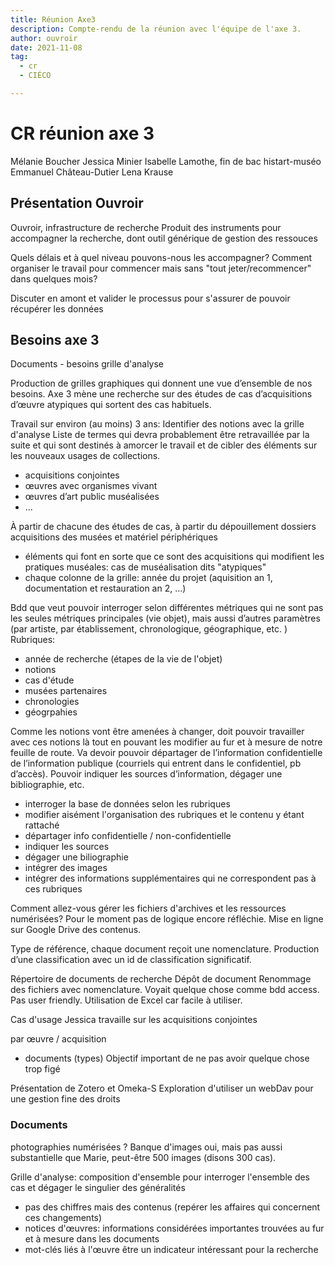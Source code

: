 ```yaml
---
title: Réunion Axe3
description: Compte-rendu de la réunion avec l'équipe de l'axe 3.
author: ouvroir
date: 2021-11-08
tag: 
  - cr
  - CIÉCO

---
```


# CR réunion axe 3

Mélanie Boucher
Jessica Minier
Isabelle Lamothe, fin de bac histart-muséo
Emmanuel Château-Dutier
Lena Krause

## Présentation Ouvroir
Ouvroir, infrastructure de recherche
Produit des instruments pour accompagner la recherche, dont outil générique de gestion des ressouces

Quels délais et à quel niveau pouvons-nous les accompagner? Comment organiser le travail pour commencer mais sans "tout jeter/recommencer" dans quelques mois? 

Discuter en amont et valider le processus pour s'assurer de pouvoir récupérer les données


## Besoins axe 3
Documents - besoins grille d'analyse

Production de grilles graphiques qui donnent une vue d’ensemble de nos besoins. Axe 3 mène une recherche sur des études de cas d’acquisitions d’œuvre atypiques qui sortent des cas habituels.

Travail sur environ (au moins) 3 ans: Identifier des notions avec la grille d'analyse
Liste de termes qui devra probablement être retravaillée par la suite et qui sont destinés à amorcer le travail et de cibler des éléments sur les nouveaux usages de collections.
- acquisitions conjointes
- œuvres avec organismes vivant
- œuvres d’art public muséalisées
- ...

À partir de chacune des études de cas, à partir du dépouillement dossiers acquisitions des musées et matériel périphériques
- éléments qui font en sorte que ce sont des acquisitions qui modifient les pratiques muséales: cas de muséalisation dits "atypiques"
- chaque colonne de la grille: année du projet (aquisition an 1, documentation et restauration an 2, ...)

Bdd que veut pouvoir interroger selon différentes métriques qui ne sont pas les seules métriques principales (vie objet), mais aussi d’autres paramètres (par artiste, par établissement, chronologique, géographique, etc. )
Rubriques:
- année de recherche (étapes de la vie de l'objet)
- notions
- cas d'étude
- musées partenaires
- chronologies
- géogrpahies

Comme les notions vont être amenées à changer, doit pouvoir travailler avec ces notions là tout en pouvant les modifier au fur et à mesure de notre feuille de route. Va devoir pouvoir départager de l’information confidentielle de l’information publique (courriels qui entrent dans le confidentiel, pb d’accès). Pouvoir indiquer les sources d’information, dégager une bibliographie, etc.

- interroger la base de données selon les rubriques
- modifier aisément l'organisation des rubriques et le contenu y étant rattaché
- départager info confidentielle / non-confidentielle
- indiquer les sources
- dégager une biliographie
- intégrer des images
- intégrer des informations supplémentaires qui ne correspondent pas à ces rubriques

Comment allez-vous gérer les fichiers d'archives et les ressources numérisées? 
Pour le moment pas de logique encore réfléchie. Mise en ligne sur Google Drive des contenus.

Type de référence, chaque document reçoit une nomenclature. Production d’une classification avec un id de classification significatif.

Répertoire de documents de recherche
Dépôt de document 
Renommage des fichiers avec nomenclature.
Voyait quelque chose comme bdd access. Pas user friendly. Utilisation de Excel car facile à utiliser.


Cas d'usage
Jessica travaille sur les acquisitions conjointes

par œuvre / acquisition
- documents (types)
Objectif important de ne pas avoir quelque chose trop figé


Présentation de Zotero et Omeka-S
Exploration d'utiliser un webDav pour une gestion fine des droits

### Documents
photographies numérisées ? 
Banque d'images oui, mais pas aussi substantielle que Marie, peut-être 500 images (disons 300 cas).

Grille d'analyse: composition d'ensemble pour interroger l'ensemble des cas et dégager le singulier des généralités
- pas des chiffres mais des contenus (repérer les affaires qui concernent ces changements)
- notices d'œuvres: informations considérées importantes trouvées au fur et à mesure dans les documents
- mot-clés liés à l'œuvre être un indicateur intéressant pour la recherche